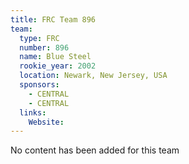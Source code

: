 ```yaml
---
title: FRC Team 896
team:
  type: FRC
  number: 896
  name: Blue Steel
  rookie_year: 2002
  location: Newark, New Jersey, USA
  sponsors:
    - CENTRAL
    - CENTRAL
  links:
    Website: 
---
```

No content has been added for this team